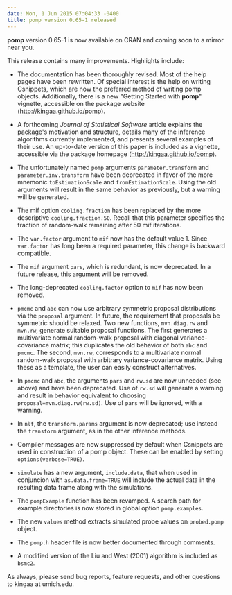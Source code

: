 ```yaml
---
date: Mon, 1 Jun 2015 07:04:33 -0400
title: pomp version 0.65-1 released
---
```


**pomp** version 0.65-1 is now available on CRAN and coming soon to a mirror near you.

This release contains many improvements.  Highlights include:

- The documentation has been thoroughly revised.
  Most of the help pages have been rewritten.
  Of special interest is the help on writing Csnippets, which are now the preferred method of writing pomp objects.
  Additionally, there is a new "Getting Started with **pomp**" vignette, accessible on the package website (http://kingaa.github.io/pomp).
  
- A forthcoming *Journal of Statistical Software* article explains the package's motivation and structure, details many of the inference algorithms currently implemented, and presents several examples of their use.
An up-to-date version of this paper is included as a vignette, accessible via the package homepage (http://kingaa.github.io/pomp).

* The unfortunately named `pomp` arguments `parameter.transform` and `parameter.inv.transform` have been deprecated in favor of the more mnemonic `toEstimationScale` and `fromEstimationScale`. Using the old arguments will result in the same behavior as previously, but a warning will be generated.

* The mif option `cooling.fraction` has been replaced by the more descriptive `cooling.fraction.50`. Recall that this parameter specifies the fraction of random-walk remaining after 50 mif iterations.

* The `var.factor` argument to `mif` now has the default value 1. Since `var.factor` has long been a required parameter, this change is backward compatible.

* The `mif` argument `pars`, which is redundant, is now deprecated. In a future release, this argument will be removed.

* The long-deprecated `cooling.factor` option to `mif` has now been removed.

* `pmcmc` and `abc` can now use arbitrary symmetric proposal distributions via the `proposal` argument. In future, the requirement that proposals be symmetric should be relaxed. Two new functions, `mvn.diag.rw` and `mvn.rw`, generate suitable proposal functions. The first generates a multivariate normal random-walk proposal with diagonal variance-covariance matrix; this duplicates the old behavior of both `abc` and `pmcmc`. The second, `mvn.rw`, corresponds to a multivariate normal random-walk proposal with arbitrary variance-covariance matrix.  Using these as a template, the user can easily construct alternatives.

* In `pmcmc` and `abc`, the arguments `pars` and `rw.sd` are now unneeded (see above) and have been deprecated. Use of `rw.sd` will generate a warning and result in behavior equivalent to choosing `proposal=mvn.diag.rw(rw.sd)`. Use of `pars` will be ignored, with a warning.

* In `nlf`, the `transform.params` argument is now deprecated; use instead the `transform` argument, as in the other inference methods.

* Compiler messages are now suppressed by default when Csnippets are used in construction of a pomp object. These can be enabled by setting `options(verbose=TRUE)`.

* `simulate` has a new argument, `include.data`, that when used in conjuncion with `as.data.frame=TRUE` will include the actual data in the resulting data frame along with the simulations.

* The `pompExample` function has been revamped. A search path for example directories is now stored in global option `pomp.examples`.

* The new `values` method extracts simulated probe values on `probed.pomp` object.

* The `pomp.h` header file is now better documented through comments.

* A modified version of the Liu and West (2001) algorithm is included as `bsmc2`.

As always, please send bug reports, feature requests, and other questions to kingaa at umich.edu.

